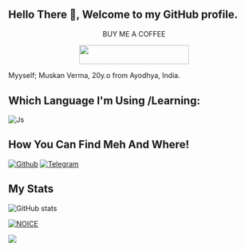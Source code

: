 ## Hello There :wave:, Welcome to my GitHub profile.

<p align="center">BUY ME A COFFEE</p>
<p align="center"><a href="https://cwallet.com/t/6WRU66R5"> <img src="https://img.shields.io/badge/Buy%20Me%20Coffe-green?style=for-the-badge&logo=bitcoin" width="220" height="38.45"/></a></p>


Myyself; Muskan Verma, 20y.o from Ayodhya, India.



## Which Language I'm Using /Learning:

![Js](https://img.shields.io/badge/JavaScript-323330?style=for-the-badge&logo=javascript&logoColor=F7DF1E)


## How You Can Find Meh And Where!

[![Github](https://img.shields.io/badge/-Github-181717?style=for-the-badge&logo=Github&logoColor=white)](https://github.com/iamuskanverma)
[![Telegram](https://img.shields.io/badge/Telegram-2CA5E0?style=for-the-badge&logo=telegram&logoColor=white)](https://telegram.me/iamuskan_verma)

## My Stats
![ GitHub stats](https://github-readme-stats.vercel.app/api?username=iamuskanverma&show_icons=true&theme=radical)

[![NOICE](https://github-readme-stats.vercel.app/api/top-langs/?username=iamuskanverma&layout=compact&theme=midnight-purple&hide=Css)](https://github.com/ITZ-ZAID)

![](https://visitor-badge.laobi.icu/badge?page_id=iamuskanverma)
